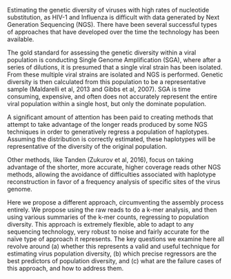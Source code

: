 Estimating the genetic diversity of viruses with high rates of nucleotide substitution, as HIV-1 and Influenza is difficult with data generated by Next Generation Sequencing (NGS). There have been several successful types of approaches that have developed over the time the technology has been available. 

The gold standard for assessing the genetic diversity within a viral population is conducting Single Genome Amplification (SGA), where after a series of dilutions, it is presumed that a single viral strain has been isolated. From these multiple viral strains are isolated and NGS is performed. Genetic diversity is then calculated from this population to be a representative sample (Maldarelli et al, 2013 and Gibbs et al, 2007). SGA is time consuming, expensive, and often does not accurately represent the entire viral population within a single host, but only the dominate population. 

A significant amount of attention has been paid to creating methods that attempt to take advantage of the longer reads produced by some NGS techniques in order to generatively regress a population of haplotypes. Assuming the distribution is correctly estimated, these haplotypes will be representative of the diversity of the original population.   

Other methods, like Tanden (Zukurov et al, 2016), focus on taking advantage of the shorter, more accurate, higher coverage reads other NGS methods, allowing the avoidance of difficulties associated with haplotype reconstruction in favor of a frequency analysis of specific sites of the virus genome. 

Here we propose a different approach, circumventing the assembly process entirely. We propose using the raw reads to do a k-mer analysis, and then using various summaries of the k-mer counts, regressing to population diversity. This approach is extremely flexible, able to adapt to any sequencing technology, very robust to noise and fairly accurate for the naïve type of approach it represents. 
The key questions we examine here all revolve around (a) whether this represents a valid and useful technique for estimating virus population diversity, (b) which precise regressors are the best predictors of population diversity, and (c) what are the failure cases of this approach, and how to address them. 

